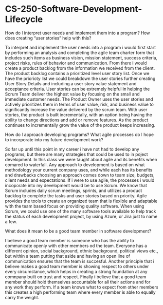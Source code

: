 # CS-250-Software-Development-Lifecycle

How do I interpret user needs and implement them into a program? How does creating “user stories” help with this?

To interpret and implement the user needs into a program i would first start by performing an analysis and completing the agile team charter form that includes such items as business vision, mission statement, success criteria, project risks, rules of behavior and communication. From there i would create a product backlog from the information we received from the client. The product backlog contains a prioritized level user story list. Once we have the priorioty list we could breakdown the user stories further creating User Story Details and including a user story value statement and acceptance criteria.
User stories can be extremely helpful in helping the Scrum Team deliver the highest value by focusing on the small and immediate customer needs. The Product Owner uses the user stories and actively prioritizes them in terms of user value, risk, and business value to significantly increase the value delivered by the scrum team. With user stories, the product is built incrementally, with an option being having the ability to change directions and add or remove features. As the product continues to incrementally grow the value of the product keeps increasing.


How do I approach developing programs? What agile processes do I hope to incorporate into my future development work?

So far up until this point in my career i have not had to develop any programs, but there are many strategies that could be used to in poject development. In this class we were taught about agile and its benefits when comared to waterfall. Any approach to development is based on what methodology your current company uses, and while each has its benefits and drawbacks choosing an approach comes down to team size, budgets, client needs and expectations. If i were to use agile, the processes i would incoporate into my development would be to use Scrum. We know that Scrum includes daily scrum meetings, sprints, and utilizes a product backlog to complete the tasks and user stories based on priority. Agile provides the tools to create an organized team that is flexible and adaptable with the team based focus on providing quality software. When using Scrum, we could use one of the many software tools available to help track the status of each development project, by using Azure, or Jira just to name a few. 




What does it mean to be a good team member in software development?

I believe a good team member is someone who has the ability to communicate openly with other members od the team. Everyone has a different opinion, social background, ethnic background, political views etc., but within a team putting that aside and having an open line of communication ensures that the team is succesful. Another principle that i believe makes a good team member is showing respect to others under every circumstance, which helps in creating a strong foundation at any comnpany built on trust and respect. Finally i believe that a good team member should hold themselves accountable for all their actions and for any work they perform. If a team knows what to expect from other members this creates a high performing team where every member is able to equally carry the weight.
